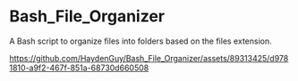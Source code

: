 # Bash_File_Organizer
A Bash script to organize files into folders based on the files extension.


https://github.com/HaydenGuy/Bash_File_Organizer/assets/89313425/d9781810-a9f2-467f-851a-68730d660508
